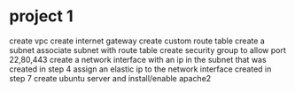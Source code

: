 # project 1 

create vpc 
create internet gateway
create custom route table
create a subnet
associate subnet with route table
create security group to allow port 22,80,443
create a network interface with an ip in the subnet that was created in step 4
assign an elastic ip to the network interface created in step 7
create ubuntu server and install/enable apache2